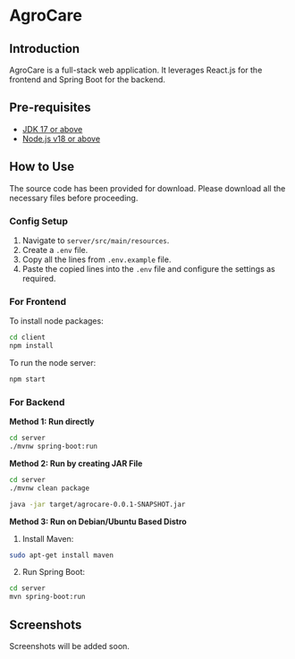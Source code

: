 # AgroCare

## Introduction
AgroCare is a full-stack web application. It leverages React.js for the frontend and Spring Boot for the backend.

## Pre-requisites
- [JDK 17 or above](https://www.oracle.com/java/technologies/downloads/)
- [Node.js v18 or above](https://nodejs.org/en/download/)

## How to Use
The source code has been provided for download. Please download all the necessary files before proceeding.

### Config Setup
1. Navigate to `server/src/main/resources`.
2. Create a `.env` file.
3. Copy all the lines from `.env.example` file.
4. Paste the copied lines into the `.env` file and configure the settings as required.

### For Frontend
To install node packages:
```bash
cd client
npm install
```

To run the node server:
```bash
npm start
```

### For Backend
**Method 1: Run directly**
```bash
cd server
./mvnw spring-boot:run
```
**Method 2: Run by creating JAR File**
```bash
cd server
./mvnw clean package
```
```bash
java -jar target/agrocare-0.0.1-SNAPSHOT.jar
```
**Method 3: Run on Debian/Ubuntu Based Distro**
1. Install Maven:
```bash
sudo apt-get install maven
```
2. Run Spring Boot:
```bash
cd server
mvn spring-boot:run
```

## Screenshots
Screenshots will be added soon.